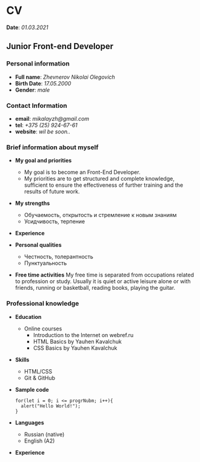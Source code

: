 # CV

**Date**: _01.03.2021_

## Junior Front-end Developer

### Personal information

- **Full name**: _Zhevnerov Nikolai Olegovich_
- **Birth Date**: _17.05.2000_
- **Gender**: _male_

### Contact Information

- **email**: _mikalayzh@gmail.com_
- **tel**: _+375 (25) 924-67-61_
- **website**: _wil be soon.._

### Brief information about myself

- **My goal and priorities**
  - My goal is to become an Front-End Developer.
  - My priorities are to get structured and complete knowledge, sufficient to ensure the effectiveness of further training and the results of future work.

- **My strengths**
    - Обучаемость, открытость и стремление к новым знаниям
    - Усидчивость, терпение

- **Experience**

- **Personal qualities**
    - Честность, толерантность
    - Пунктуальность

- **Free time activities**
    My free time is separated from occupations related to profession or study. Usually it is quiet or active leisure alone or with friends, running or basketball, reading books, playing the guitar.

### Professional knowledge

- **Education**
  - Online courses
    - Introduction to the Internet on webref.ru
    - HTML Basics by Yauhen Kavalchuk
    - CSS Basics by Yauhen Kavalchuk

- **Skills**
  - HTML/CSS
  - Git & GitHub

- **Sample code**
  ```
  for(let i = 0; i <= progrNubm; i++){
  	alert("Hello World!");
  }
  ```
- **Languages**
  - Russian (native)
  - English (A2)

- **Experience**

